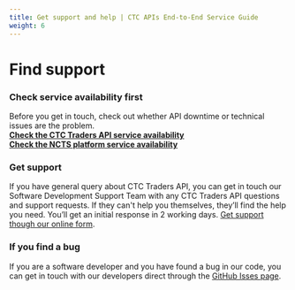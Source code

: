 ```yaml
---
title: Get support and help | CTC APIs End-to-End Service Guide
weight: 6
---
```


# Find support
<!--- Section owner: CTC Traders API --->


### Check service availability first

Before you get in touch, check out whether API downtime or technical issues are the problem.    
**[Check the CTC Traders API service availability](https://api-platform-status.production.tax.service.gov.uk/?_ga=2.145121908.112811846.1587044117-960820992.1580203223)**     
**[Check the NCTS platform service availability](https://www.gov.uk/government/publications/new-computerised-transit-system-ncts-web-service-availability-and-issues/new-computerised-transit-system-ncts-web-service-availability-and-issues)**

### Get support

If you have general query about CTC Traders API, you can get in touch our Software Development Support Team with any CTC Traders API questions and support requests. If they can't help you themselves, they’ll find the help you need. You’ll get an initial response in 2 working days. [Get support though our online form](https://developer.service.hmrc.gov.uk/developer/support).


### If you find a bug

If you are a software developer and you have found a bug in our code, you can get in touch with our developers direct through the [GitHub Isses page](https://github.com/hmrc/common-transit-convention-traders/issues).


